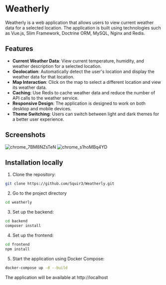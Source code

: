 # Weatherly

Weatherly is a web application that allows users to view current weather data for a selected location. The application is built using technologies such as Vue.js, Slim Framework, Doctrine ORM, MySQL, Nginx and Redis.

## Features

- **Current Weather Data**: View current temperature, humidity, and weather description for a selected location.
- **Geolocation**: Automatically detect the user's location and display the weather data for that location.
- **Map Interaction**: Click on the map to select a different location and view its weather data.
- **Caching**: Use Redis to cache weather data and reduce the number of API calls to the weather service.
- **Responsive Design**: The application is designed to work on both desktop and mobile devices.
- **Theme Switching**: Users can switch between light and dark themes for a better user experience.

## Screenshots
![chrome_7BM8NZsTeN](https://github.com/user-attachments/assets/24c00a81-f4ed-4fcb-a243-2f2b3b36c91f)
![chrome_s1hoMBq4YD](https://github.com/user-attachments/assets/8b1efabf-f26a-4fa9-824b-96461b6e37f4)


## Installation locally

1. Clone the repository:

```sh
git clone https://github.com/Squir3/Weatherly.git
```

2. Go to the project directory

```sh
cd weatherly
```

3. Set up the backend:

```sh
cd backend
composer install
```

4. Set up the frontend:

```sh
cd frontend
npm install
```

5. Start the application using Docker Compose:

```sh
docker-compose up -d --build
```

The application will be available at http://localhost
